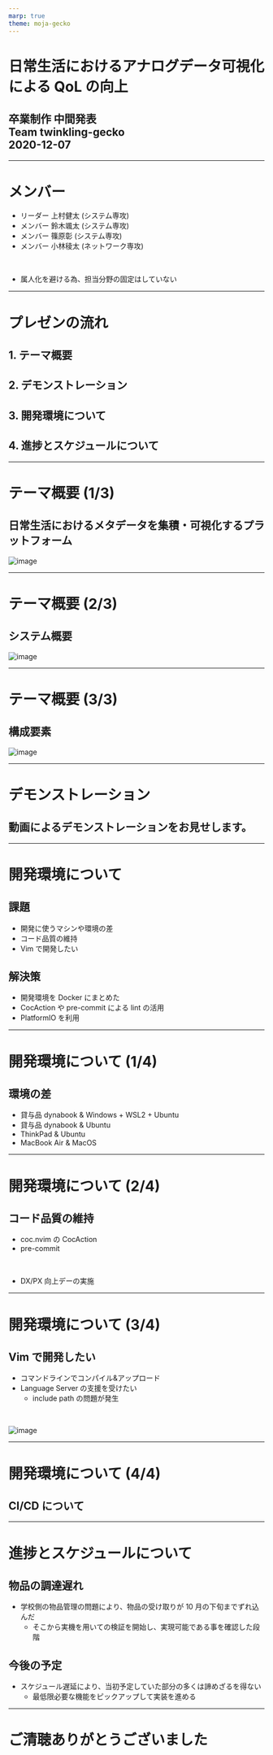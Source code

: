 ```yaml
---
marp: true
theme: moja-gecko
---
```


<!-- _class: cover -->

# 日常生活におけるアナログデータ可視化による QoL の向上

## 卒業制作 中間発表<br>Team twinkling-gecko<br>2020-12-07

<!-- (原稿)
それでは私達の発表を始めさせていただきます。
私達、チームtwinkling-geckoでは、
日常生活におけるアナログデータ可視化によるQoLの向上
をテーマとして卒業制作を進めて参りました。
-->

---

# メンバー

- リーダー 上村健太 (システム専攻)
- メンバー 鈴木颯太 (システム専攻)
- メンバー 篠原彰 (システム専攻)
- メンバー 小林稜太 (ネットワーク専攻)

<br>

- 属人化を避ける為、担当分野の固定はしていない

<!-- (原稿)
メンバーは上村、鈴木、篠原、小林の4名で、今回は作業の属人化を避ける為に誰が何処を担当すると言ったような担当分野の固定はしておらず、全員が分野を問わずに作業を担当することを目標として進めて参りました。

順に自己紹介をさせていただきます。
-->

<!-- (メモ)
スクラム開発における"属人性の排除"の解釈については諸説ある
ここでは、うちの学校の卒制でありがちな"完全な役割分担で他の分野を触ることが出来ない"を避ける という意味合い
http://bonotake.hatenablog.com/entry/2018/01/12/085058
-->

---

# プレゼンの流れ

## 1. テーマ概要

## 2. デモンストレーション

## 3. 開発環境について

## 4. 進捗とスケジュールについて

<!-- (原稿)
今回の発表では、最初にテーマの概要を説明し、デモンストレーションをお見せします。
その後、開発周りの話、開発のスケジュールについての話 という流れで進めていこうと思います。
-->

---

# テーマ概要 (1/3)

## 日常生活におけるメタデータを集積・可視化するプラットフォーム

![image](https://user-images.githubusercontent.com/38117745/101239515-57238880-372b-11eb-8ae4-15e65dab1b32.png)

<!-- (原稿)
私達はチームテーマとして
"日常生活におけるアナログデータ可視化による QoL の向上"
を掲げましたが、これを体現する為に、
日常生活におけるメタデータを集積・可視化するプラットフォーム
というものを作成しています。

これは日常生活の中にあるメタデータ、
例えば食べ物や飲み物の消費期限・カロリー
洗剤や消耗品の残量・在庫や消耗時刻といった情報を収集し、そこから
消費量の統計や依存性チェック、消費優先度の算出や追加購入の通知、需要予測の最適化などの付加価値を提供する為のプラットフォームとなっています。
-->

---

# テーマ概要 (2/3)

## システム概要

![image](https://user-images.githubusercontent.com/38117745/101243916-a7f4aa80-3746-11eb-9143-f1dc27e43b64.png)

<!-- (原稿)
具体的な内容に移ります。
私達のプラットフォームは主に3つの要素から構成され、
実際にメタデータを取得する部分であり、センサーとマイコンを組み合わせたモノ、これを私達はセンシングユニットと呼んでいます。 これは各家庭や店舗に複数設置されることを想定しています。

そのセンシングユニットからのデータを集約し、クラウドに構築されたプラットフォームへのデータ送信やセンシングユニットの管理を担当するローカルハブ

そして、各家庭や店舗のローカルハブからデータを受け取り、それらを集積するプラットフォームという構造になっています。

私達はプラットフォーム部分の構築を担当し、メタデータの利活用を行いたい企業が規格に沿ったセンシングユニットを作成、ゆくゆくは各家庭に複数のセンサーを配置し、消費者・企業の双方がこれまで活用していなかったデータを活用出来ることを目標としています。

今回はロールモデルとして、重量センサーで消耗品の重量を計測し、消費量を元に統計を表示したり、依存性チェックを行うものを用意しました。

他に考えられるものとして、開閉センサーを利用したドア開閉による移動量のチェックや照度センサーによる睡眠のチェックを始め、センシングユニットを開発することで、様々なメタデータを利活用することが可能です。
-->

<!-- TODO プラットフォームという言葉について プロジェクトの全体を示す語と、クラウドに置くものを示す語がかぶっているので何か考える -->

---

# テーマ概要 (3/3)

## 構成要素

![image](https://user-images.githubusercontent.com/38117745/101247474-35db9000-375d-11eb-86fd-88303cfe5a45.png)

<!-- (原稿)
続いて技術的な内容です。
先程の図の3つの要素を具体的な技術要素に置き換えた図にしました。

センシングユニットにはマイコンとしてM5Stackを、重量センサーとしてロードセルとADコンバータを利用しています。

ローカルハブにはRaspberry Pi 4の4GBモデルを使うこととしました。

プラットフォーム部分では、コスト面からGCPを利用することとし、CIとしてCloud Buildを利用。
フロントエンド/WebAPI共にNuxt.jsを利用し、Dockerに固めてデプロイする構成を取っています。
-->

<!-- TODO -->

---

# デモンストレーション

## 動画によるデモンストレーションをお見せします。

<!-- (原稿)
現段階では試作状態で、ケーブルや基板がむき出しになっていますが、こちらが重量センサータイプのセンシングユニットで、ここに計測対象物を載せて使うことになります。

ここからコーヒーや酒、洗剤を取って、使って戻しました。

すると、センシングユニットから飲んだ分だけ減った重量データがローカルハブに送信されます。

Webアプリからコーヒーの消費量を確認することが出来ます。
-->

<!-- (メモ)
この動画の中で、
- はかりで重量を測ってるシーン
- BLEのブロードキャストの傍受
- プラットフォームへ登録されてるところ
を撮影してそれっぽくつなぎ合わせるといいかも

流れはDiscordに書いた内容を使う予定
動画を止めつつ話す感じで良いかも?
-->

---

# 開発環境について

## 課題

- 開発に使うマシンや環境の差
- コード品質の維持
- Vim で開発したい

## 解決策

- 開発環境を Docker にまとめた
- CocAction や pre-commit による lint の活用
- PlatformIO を利用

<!-- (原稿)
ここからは開発に関しての話になります。

実際に開発をする上で、いくつか問題点がありました。
まず1つ目が、メンバー間で開発に使うマシンや環境の差が大きいこと。
2つ目がコード品質の維持について。
3つ目がVimを使いたいという希望があった点。

それぞれについて見ていきます。
-->

---

# 開発環境について (1/4)

## 環境の差

- 貸与品 dynabook & Windows + WSL2 + Ubuntu
- 貸与品 dynabook & Ubuntu
- ThinkPad & Ubuntu
- MacBook Air & MacOS

<!-- (原稿)
開発環境についての話ですが、チーム内で環境が割とバラバラになっています。今回は開発環境をDocker+docker-composeで構築し、環境に起因するトラブルを回避するようにしました。
また、環境をコンテナに閉じ込めることでCI/CD環境へ展開する事も容易になります。
-->

---

# 開発環境について (2/4)

## コード品質の維持

- coc.nvim の CocAction
- pre-commit

<br>

- DX/PX 向上デーの実施

<!-- (原稿)
複数人で開発する際に問題となるのがコード品質の維持。コードスタイル等の差異は1アクションでLanguage Serverのフォーマット機能を呼び出せるCocActionやpre-commitによる検査により補正することにしました。

また、定期的にDX/PX向上デーとして開発環境に関する知見の共有を行い、lintやフォーマッタを確認出来るようにしました。
-->

---

# 開発環境について (3/4)

## Vim で開発したい

- コマンドラインでコンパイル&アップロード
- Language Server の支援を受けたい
  - include path の問題が発生

<br>

![image](https://user-images.githubusercontent.com/38117745/101244745-7a5e3000-374b-11eb-8d26-4bb97881b424.png)

<!-- (原稿)
マイコンの開発をするに当たり、Arduinoプラットフォームを利用する前提で、3つの環境を試しました。

1. Arduino IDE
2. Arduino CLI
3. PlatformIO

最終的に私達のチームではPlatformIOをDockerに閉じ込めた環境を構築して使うこととしました。

Arduino IDEは最も手軽な環境ですが、IDEとしての使い勝手が悪いので、物品の検品を兼ねた最初期のテストにのみ使用しました。

任意のエディタを使うことを前提に、CLIツールによるコンパイル&アップロードとライブラリの管理のソリューションを模索する中で、
Arduino CLIはArduino公式でサポートされているコマンドラインツールで、当初はこれをベースにDockerに閉じ込めて、ライブラリの格納先をホストと共有することで環境を作ろうとしました。
しかし、C++のLanguage Serverがこのライブラリをincludeできなかった為、arduino-cliを使う方法は断念。

PlatformIOをベースにすることとし、ライブラリ郡はPlatformIOの持つライブラリ管理システムに乗っかり、出力されるLanguage Server用のinclude pathを記述したファイルのパスを置換することで対応。

ホストの環境を汚さず、VimでC++のLanguage Serverであるcclsの支援を受けながらコーディングし、ターミナルからビルドとアップロードする環境を用意しました。
-->

---

# 開発環境について (4/4)

## CI/CD について

<!-- (原稿)
-->

<!-- TODO -->

---

# 進捗とスケジュールについて

## 物品の調達遅れ

- 学校側の物品管理の問題により、物品の受け取りが 10 月の下旬までずれ込んだ
  - そこから実機を用いての検証を開始し、実現可能である事を確認した段階

## 今後の予定

- スケジュール遅延により、当初予定していた部分の多くは諦めざるを得ない
  - 最低限必要な機能をピックアップして実装を進める

<!-- (原稿)
最後に今後の進捗とスケジュールについてです。
まず、問題として物品の調達遅れがあり、スケジュールが大幅に後ろ倒しになっています。
当初のスケジュールで8月中を予定していた、実物を使っての検証やプロトタイピングが10月の最終週からのスタートとなり、進捗も遅れています。

今後の予定ですが、恐らく当初に予定していた部分の多くを諦めざるを得ない状況となっています。
必要な機能をピックアップして実装を進めていきます。
-->

---

<!-- _class: back-cover -->

# ご清聴ありがとうございました

<!--
質疑応答用メモ
- Amazonの自動発注秤
- ATOM Sensor
 -->
